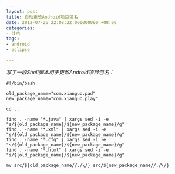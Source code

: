 ```yaml
---
layout: post
title: 自动更改Android项目包名
date: 2012-07-25 22:08:22.000000000 +08:00
categories:
- 技术
tags:
- android
- eclipse

---
```


*写了一段Shell脚本用于更改Android项目包名：*

	#!/bin/bash

	old_package_name="com.xianguo.pad"
	new_package_name="com.xianguo.play"

	cd ..

	find . -name "*.java" | xargs sed -i -e "s/${old_package_name}/${new_package_name}/g"
	find . -name "*.xml" | xargs sed -i -e "s/${old_package_name}/${new_package_name}/g"
	find . -name "*.cfg" | xargs sed -i -e "s/${old_package_name}/${new_package_name}/g"
	find . -name "*.html" | xargs sed -i -e "s/${old_package_name}/${new_package_name}/g"

	mv src/${old_package_name//./\/} src/${new_package_name//./\/}
